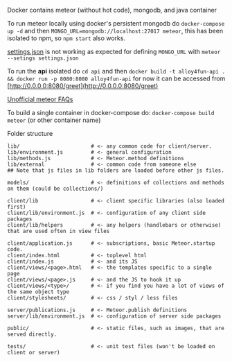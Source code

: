 Docker contains meteor (without hot code), mongodb, and java container

To run meteor locally using docker's persistent mongodb do `docker-compose up -d` and then `MONGO_URL=mongodb://localhost:27017 meteor`, this has been isolated to npm, so `npm start` also works.

[settings.json](settings.json) is not working as expected for defining `MONGO_URL` with `meteor --setings settings.json`

To run the **api** isolated do `cd api` and then `docker build -t alloy4fun-api . && docker run -p 8080:8080 alloy4fun-api` for now it can be accessed from [http://0.0.0.0:8080/greet](http://0.0.0.0:8080/greet)

[Unofficial meteor FAQs](https://github.com/oortcloud/unofficial-meteor-faq)

To build a single container in docker-compose do: `docker-compose build meteor` (or other container name)


Folder structure
```
lib/                       # <- any common code for client/server.
lib/environment.js         # <- general configuration
lib/methods.js             # <- Meteor.method definitions
lib/external               # <- common code from someone else
## Note that js files in lib folders are loaded before other js files.

models/                    # <- definitions of collections and methods on them (could be collections/)

client/lib                 # <- client specific libraries (also loaded first)
client/lib/environment.js  # <- configuration of any client side packages
client/lib/helpers         # <- any helpers (handlebars or otherwise) that are used often in view files

client/application.js      # <- subscriptions, basic Meteor.startup code.
client/index.html          # <- toplevel html
client/index.js            # <- and its JS
client/views/<page>.html   # <- the templates specific to a single page
client/views/<page>.js     # <- and the JS to hook it up
client/views/<type>/       # <- if you find you have a lot of views of the same object type
client/stylesheets/        # <- css / styl / less files

server/publications.js     # <- Meteor.publish definitions
server/lib/environment.js  # <- configuration of server side packages

public/                    # <- static files, such as images, that are served directly.

tests/                     # <- unit test files (won't be loaded on client or server)
```